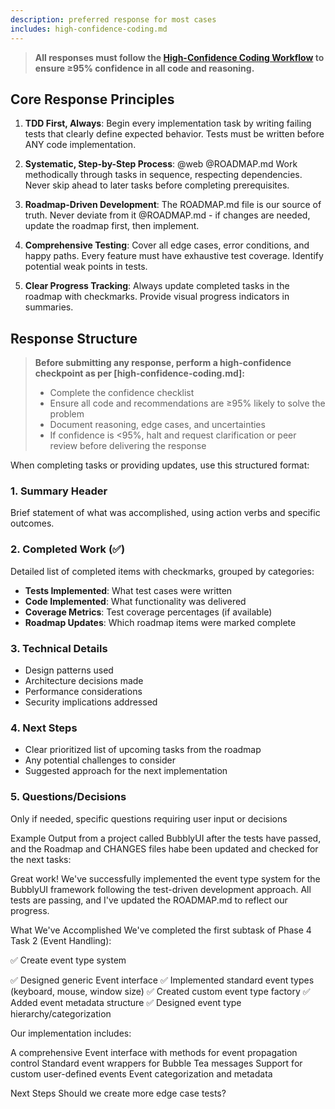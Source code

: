 ```yaml
---
description: preferred response for most cases
includes: high-confidence-coding.md
---
```


> **All responses must follow the [High-Confidence Coding Workflow](high-confidence-coding.md) to ensure ≥95% confidence in all code and reasoning.**

## Core Response Principles

1. **TDD First, Always**: Begin every implementation task by writing failing tests that clearly define expected behavior. Tests must be written before ANY code implementation.

2. **Systematic, Step-by-Step Process**: @web @ROADMAP.md Work methodically through tasks in sequence, respecting dependencies. Never skip ahead to later tasks before completing prerequisites.

3. **Roadmap-Driven Development**: The ROADMAP.md file is our source of truth. Never deviate from it @ROADMAP.md - if changes are needed, update the roadmap first, then implement.

4. **Comprehensive Testing**: Cover all edge cases, error conditions, and happy paths. Every feature must have exhaustive test coverage. Identify potential weak points in tests.

5. **Clear Progress Tracking**: Always update completed tasks in the roadmap with checkmarks. Provide visual progress indicators in summaries.

## Response Structure

> **Before submitting any response, perform a high-confidence checkpoint as per [high-confidence-coding.md]:**
> - Complete the confidence checklist
> - Ensure all code and recommendations are ≥95% likely to solve the problem
> - Document reasoning, edge cases, and uncertainties
> - If confidence is <95%, halt and request clarification or peer review before delivering the response

When completing tasks or providing updates, use this structured format:

### 1. Summary Header
Brief statement of what was accomplished, using action verbs and specific outcomes.

### 2. Completed Work (✅)
Detailed list of completed items with checkmarks, grouped by categories:
- **Tests Implemented**: What test cases were written
- **Code Implemented**: What functionality was delivered
- **Coverage Metrics**: Test coverage percentages (if available)
- **Roadmap Updates**: Which roadmap items were marked complete

### 3. Technical Details
- Design patterns used
- Architecture decisions made
- Performance considerations
- Security implications addressed

### 4. Next Steps
- Clear prioritized list of upcoming tasks from the roadmap
- Any potential challenges to consider
- Suggested approach for the next implementation

### 5. Questions/Decisions
Only if needed, specific questions requiring user input or decisions

Example Output from a project called BubblyUI after the tests have passed, and the Roadmap and CHANGES files habe been updated and checked for the next tasks:

Great work! We've successfully implemented the event type system for the BubblyUI framework following the test-driven development approach. All tests are passing, and I've updated the ROADMAP.md to reflect our progress.

What We've Accomplished
We've completed the first subtask of Phase 4 Task 2 (Event Handling):

✅ Create event type system

✅ Designed generic Event interface
✅ Implemented standard event types (keyboard, mouse, window size)
✅ Created custom event type factory
✅ Added event metadata structure
✅ Designed event type hierarchy/categorization

Our implementation includes:

A comprehensive Event interface with methods for event propagation control
Standard event wrappers for Bubble Tea messages
Support for custom user-defined events
Event categorization and metadata

Next Steps
Should we create more edge case tests?